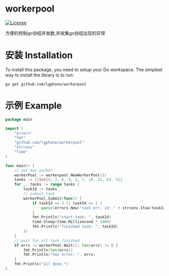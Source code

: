 # workerpool
[![License](https://img.shields.io/badge/license-GPL-blue.svg)](https://github.com/lgphone/workerpool/blob/main/LICENSE)

方便的控制go协程并发数,并收集go协程出现的异常


# 安装  Installation
To install this package, you need to setup your Go workspace. The simplest way to install the library is to run:
```shell 
go get github.com/lgphone/workerpool
```

# 示例 Example
```go
package main

import (
	"errors"
	"fmt"
	"github.com/lgphone/workerpool"
	"strconv"
	"time"
)

func main() {
	// set max worker
	workerPool := workerpool.NewWorkerPool(3)
	tasks := []int{4, 3, 6, 8, 2, 1, 10, 31, 62, 51}
	for _, tasks := range tasks {
		taskId := tasks
		// submit task
		workerPool.Submit(func() {
			if taskId == 3 || taskId == 1 {
				panic(errors.New("task err, id: " + strconv.Itoa(taskId)))
			}
			fmt.Println("start task: ", taskId)
			time.Sleep(time.Millisecond * 1000)
			fmt.Println("finished task: ", taskId)
		})
	}
	// wait for all task finished
	if errs := workerPool.Wait(); len(errs) != 0 {
		fmt.Println(len(errs))
		fmt.Println("has error: ", errs)
	}
	fmt.Println("all done.")
}


```


